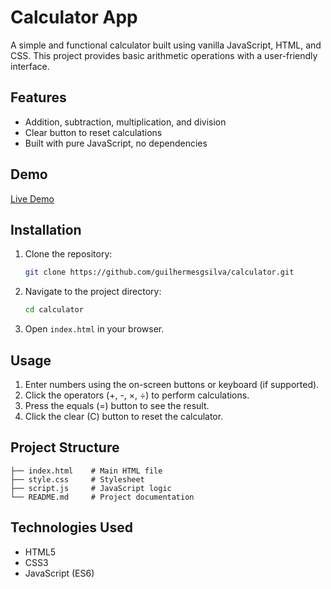 # Calculator App

A simple and functional calculator built using vanilla JavaScript, HTML, and CSS. This project provides basic arithmetic operations with a user-friendly interface.

## Features
- Addition, subtraction, multiplication, and division
- Clear button to reset calculations
- Built with pure JavaScript, no dependencies

## Demo
[Live Demo](https://guilhermesgsilva.github.io/calculator/)

## Installation

1. Clone the repository:
   ```sh
   git clone https://github.com/guilhermesgsilva/calculator.git
   ```
2. Navigate to the project directory:
   ```sh
   cd calculator
   ```
3. Open `index.html` in your browser.

## Usage

1. Enter numbers using the on-screen buttons or keyboard (if supported).
2. Click the operators (+, -, ×, ÷) to perform calculations.
3. Press the equals (=) button to see the result.
4. Click the clear (C) button to reset the calculator.

## Project Structure
```
├── index.html    # Main HTML file
├── style.css     # Stylesheet
├── script.js     # JavaScript logic
└── README.md     # Project documentation
```

## Technologies Used
- HTML5
- CSS3
- JavaScript (ES6)
